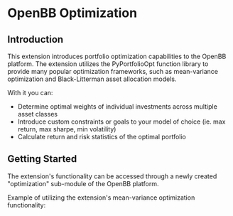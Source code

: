# OpenBB Optimization

## Introduction

This extension introduces portfolio optimization capabilities to the OpenBB platform. The extension utilizes the PyPortfolioOpt function library to provide many popular optimization frameworks, such as mean-variance optimization and Black-Litterman asset allocation models.  

With it you can:

- Determine optimal weights of individual investments across multiple asset classes
- Introduce custom constraints or goals to your model of choice (ie. max return, max sharpe, min volatility)
- Calculate return and risk statistics of the optimal portfolio 

## Getting Started

The extension's functionality can be accessed through a newly created "optimization" sub-module of the OpenBB platform. 

Example of utilizing the extension's mean-variance optimization functionality: